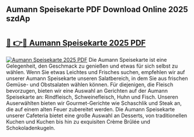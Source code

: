 ## Aumann Speisekarte PDF Download Online 2025 szdAp

# <h2><a href="http://gc5qa66.nevu.top/?p=Aumann+Speisekarte">🔗 👉🔴 Aumann Speisekarte 2025 PDF</a></h2>

[![Aumann Speisekarte 2025 PDF](https://i.imgur.com/dBaPXMq.png)](http://gc5qa66.nevu.top/?p=Aumann+Speisekarte)
Die Aumann Speisekarte ist eine Gelegenheit, den Geschmack zu genießen und etwas für sich selbst zu wählen. Wenn Sie etwas Leichtes und Frisches suchen, empfehlen wir auf unserer Aumann Speisekarte unseren Salatbereich, in dem Sie aus frischen Gemüse- und Obstsalaten wählen können. Für diejenigen, die Fleisch bevorzugen, bieten wir eine Auswahl an Gerichten auf der Aumann Speisekarte an: Rindfleisch, Schweinefleisch, Huhn und Fisch. Unseren Auserwählten bieten wir Gourmet-Gerichte wie Schaschlik und Steak an, die auf einem alten Feuer zubereitet werden. Die Aumann Speisekarte unserer Cafeteria bietet eine große Auswahl an Desserts, von traditionellen Kuchen und Kuchen bis hin zu exquisiten Crème Brûlée und Schokoladenkugeln.
